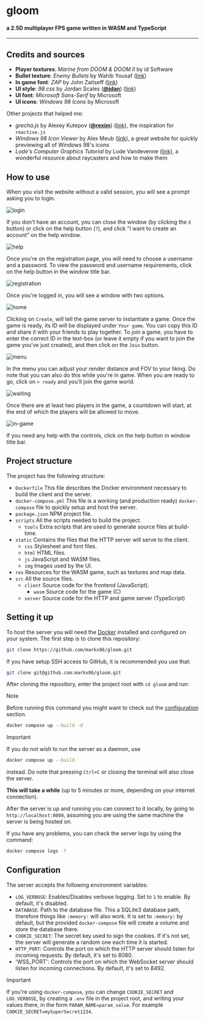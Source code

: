 # gloom
#### a 2.5D multiplayer FPS game written in WASM and TypeScript

---

## Credits and sources

- **Player textures**: _Marine from DOOM & DOOM II_ by id Software
- **Bullet texture**: _Enemy Bullets_ by Wahib Yousaf ([link](https://gameguru101.artstation.com/projects/Lev02P))
- **In game font**: _ZAP_ by John Zaitseff ([link](https://www.zap.org.au/projects/console-fonts-zap))
- **UI style**: _98.css_ by Jordan Scales ([**@jdan**](https://github.com/jdan)) ([link](https://jdan.github.io/98.css)) 
- **UI font**: _Microsoft Sans-Serif_ by Microsoft
- **UI icons**: _Windows 98 Icons_ by Microsoft

Other projects that helped me:
- _grecha.js_ by Alexey Kutepov ([**@rexim**](https://github.com/rexim)) ([link](https://github.com/tsoding/grecha.js)), the inspiration for `reactive.js`
- _Windows 98 Icon Viewer_ by Alex Meub ([link](https://win98icons.alexmeub.com)), a great website for quickly previewing all of Windows 98's icons
- _Lode's Computer Graphics Tutorial_ by Lode Vandevenne ([link](https://lodev.org/cgtutor)), a wonderful resource about raycasters and how to make them


## How to use

When you visit the website without a valid session, you will see a prompt asking you to login.

![login](.github/images/login.png)

If you don't have an account, you can close the window (by clicking the `X` button) or click on the help button (`?`), and click
"I want to create an account" on the help window.

![help](.github/images/help.png)

Once you're on the registration page, you will need to choose a username and a password. To view the password and username requirements,
click on the help button in the window title bar.

![registration](.github/images/register.png)

Once you're logged in, you will see a window with two options.

![home](.github/images/home.png)

Clicking on `Create`, will tell the game server to instantiate a game. Once the game is ready, its ID will be displayed under
`Your game`. You can copy this ID and share it with your friends to play together.
To join a game, you have to enter the correct ID in the text-box (or leave it empty if you want to join the game you've just created),
and then click on the `Join` button. 

![menu](.github/images/menu.png)

In the menu you can adjust your render distance and FOV to your liking. Do note that you can also do this while you're in game.
When you are ready to go, click on `> ready` and you'll join the game world.

![waiting](.github/images/waiting.png)

Once there are at least two players in the game, a countdown will start, at the end of which the players will be allowed to move.

![in-game](.github/images/in-game.png)

If you need any help with the controls, click on the help button in window title bar.

## Project structure

The project has the following structure:

- `Dockerfile` This file describes the Docker environment necessary to build the client and the server.
- `docker-compose.yml` This file is a working (and production ready) `docker-compose` file to quickly setup and host the server.
- `package.json` NPM project file.
- `scripts` All the scripts needed to build the project.
  - `tools` Extra scripts that are used to generate source files at build-time.
- `static` Contains the files that the HTTP server will serve to the client.
  - `css` Stylesheet and font files.
  - `html` HTML files.
  - `js` JavaScript and WASM files.
  - `img` Images used by the UI.
- `res` Resources for the WASM game, such as textures and map data.
- `src` All the source files.
  - `client` Source code for the frontend (JavaScript).
    - `wasm` Source code for the game (C)
  - `server` Source code for the HTTP and game server (TypeScript)


## Setting it up

To host the server you will need the [Docker](https://www.docker.com/get-started) installed and configured on your system.
The first step is to clone this repository:

```sh
git clone https://github.com/markx86/gloom.git
```

If you have setup SSH access to GitHub, it is recommended you use that:

```sh
git clone git@github.com:markx86/gloom.git
```

After cloning the repository, enter the project root with `cd gloom` and run:

> [!NOTE]
> Before running this command you might want to check out the [configuration](#configuration) section.

```sh
docker compose up --build -d
```

> [!IMPORTANT]
> If you do not wish to run the server as a daemon, use
> ```sh
> docker compose up --build
> ```
> instead. Do note that pressing `Ctrl+C` or closing the terminal
> will also close the server.

**This will take a while** (up to 5 minutes or more, depending on your internet connection).

After the server is up and running you can connect to it locally, by going to `http://localhost:8080`,
assuming you are using the same machine the server is being hosted on.

If you have any problems, you can check the server logs by using the command:

```sh
docker compose logs -f
```


## Configuration

The server accepts the following environment variables:
- `LOG_VERBOSE`: Enables/Disables verbose logging. Set to `1` to enable. By default, it's disabled.
- `DATABASE`: Path to the database file. This a SQLite3 database path, therefore things like `:memory:` will also work. It is set to `:memory:` by default, but the provided `docker-compose` file will create a volume and store the database there.
- `COOKIE_SECRET`: The secret key used to sign the cookies. If it's not set, the server will generate a random one each time it is started.
- `HTTP_PORT`: Controls the port on which the HTTP server should listen for incoming requests. By default, it's set to 8080.
- 'WSS_PORT': Controls the port on which the WebSocket server should listen for incoming connections. By default, it's set to 8492.

> [!IMPORTANT]
> If you're using `docker-compose`, you can change `COOKIE_SECRET` and `LOG_VERBOSE`, by creating a `.env` file in the project root,
> and writing your values there, in the form `PARAM_NAME=param_value`. For example `COOKIE_SECRET=mySuperSecret1234`.
